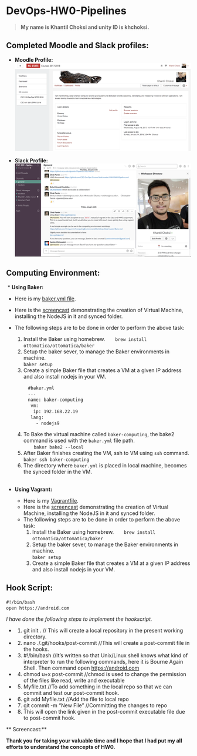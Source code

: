 # DevOps-HW0-Pipelines

> **My name is Khantil Choksi and unity ID is khchoksi.**  

## Completed Moodle and Slack profiles:
* **Moodle Profile:** ![img](/MoodleProfile.png)  

* **Slack Profile:** ![img](/SlackProfile.png)

## Computing Environment:
  * **Using Baker:**    
   * Here is my [baker.yml file](/ComputingEnvironment/baker.yml).     
   * Here is the [screencast](https://youtu.be/g_Pa-OYKTzw) demonstrating the creation of Virtual Machine, installing the NodeJS in it and synced folder.  
   * The following steps are to be done in order to perform the above task:  
      1. Install the Baker using homebrew.
       `brew install ottomatica/ottomatica/baker` 
      2. Setup the baker sever, to manage the Baker environments in machine.  
       `baker setup`  
      3. Create a simple Baker file that creates a VM at a given IP address and also install nodejs in your VM.  
  
       ```
            #baker.yml
            ---
            name: baker-computing   
             vm:  
              ip: 192.168.22.19  
             lang:   
               - nodejs9  
       ```      
       4. To Bake the virtual machine called `baker-computing`, the bake2 command is used with the `baker.yml` file path.   
        `baker bake2 --local`   
       5. After Baker finishes creating the VM, ssh to VM using `ssh` command.    
        `baker ssh baker-computing`  
       6. The directory where `baker.yml` is placed in local machine, becomes the synced folder in the VM.   
      
      
* **Using Vagrant:**  
  * Here is my [Vagrantfile](/ComputingEnvironment/Vagrantfile).     
  * Here is the [screencast]() demonstrating the creation of Virtual Machine, installing the NodeJS in it and synced folder.  
  * The following steps are to be done in order to perform the above task:  
      1. Install the Baker using homebrew.
       `brew install ottomatica/ottomatica/baker` 
      2. Setup the baker sever, to manage the Baker environments in machine.  
       `baker setup`  
      3. Create a simple Baker file that creates a VM at a given IP address and also install nodejs in your VM.

## Hook Script:
```
#!/bin/bash
open https://android.com
```

*I have done the following steps to implement the hookscript.*

* 1. git init .            // This will create a local repository in the present working directory.
* 2. nano ./.git/hooks/post-commit    //This will create a post-commit file in the hooks.
* 3. #!/bin/bash   //It’s written so that Unix/Linux shell knows what kind of interpreter to run the following commands, here it is Bourne Again Shell.  Then command open https://android.com
* 4. chmod u+x post-commit   //chmod is used to change the permission of the files like read, write and executable
* 5. Myfile.txt //To add something in the local repo so that we can commit and test our post-commit hook.
* 6. git add Myfile.txt //Add the file to local repo
* 7. git commit -m “New File” //Committing the changes to repo
* 8. This will open the link given in the post-commit executable file due to post-commit hook.


** Screencast:**




**Thank you for taking your valuable time and I hope that I had put my all efforts to understand the concepts of HW0.**


